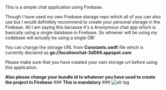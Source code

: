 This is a simple chat application using Firebase.

Though I have used my own Firebase storage repo which all of you can also use but I would definitely recommend to create your personal storage in the Firebase. All I am saying this because it's a Anonymous chat app which is basically using a single database in Firebase. So whoever will be using my codebase will actually be using a single DB!

You can change the storage URL from **Constants.swift** file 
which is currently declared as **gs://locationchat-3d569.appspot.com** 

Please make sure that you have created your own storage url before using this application. 

**Also please change your bundle id to whatever you have used to create the project in Firebase** ### **This is mandatory** ###
![alt tag](https://github.com/sohamb1390/FirebaseChat/blob/master/Simulator%20Screen%20Shot%2025-Oct-2016%2C%2010.58.44%20PM.png)
